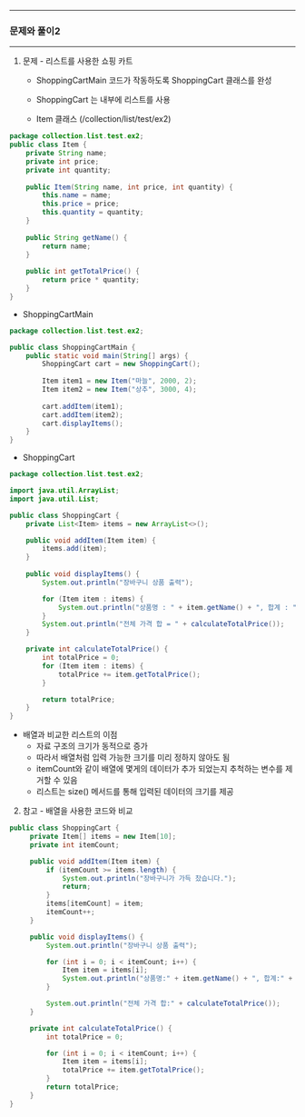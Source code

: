 -----
### 문제와 풀이2
-----
1. 문제 - 리스트를 사용한 쇼핑 카트
   - ShoppingCartMain 코드가 작동하도록 ShoppingCart 클래스를 완성
   - ShoppingCart 는 내부에 리스트를 사용

   - Item 클래스 (/collection/list/test/ex2)
```java
package collection.list.test.ex2;
public class Item {
    private String name;
    private int price;
    private int quantity;
    
    public Item(String name, int price, int quantity) {
        this.name = name;
        this.price = price;
        this.quantity = quantity;
    }
    
    public String getName() {
        return name;
    }
    
    public int getTotalPrice() {
        return price * quantity;
    }
}
```
   - ShoppingCartMain
```java
package collection.list.test.ex2;

public class ShoppingCartMain {
    public static void main(String[] args) {
        ShoppingCart cart = new ShoppingCart();
        
        Item item1 = new Item("마늘", 2000, 2);
        Item item2 = new Item("상추", 3000, 4);
        
        cart.addItem(item1);
        cart.addItem(item2);
        cart.displayItems();
    }
}
```
   - ShoppingCart
```java
package collection.list.test.ex2;

import java.util.ArrayList;
import java.util.List;

public class ShoppingCart {
    private List<Item> items = new ArrayList<>();

    public void addItem(Item item) {
        items.add(item);
    }
    
    public void displayItems() {
        System.out.println("장바구니 상품 출력");

        for (Item item : items) {
            System.out.println("상품명 : " + item.getName() + ", 합계 : " + item.getTotalPrice());
        }
        System.out.println("전체 가격 합 = " + calculateTotalPrice());
    }

    private int calculateTotalPrice() {
        int totalPrice = 0;
        for (Item item : items) {
            totalPrice += item.getTotalPrice();
        }

        return totalPrice;
    }
}
```

   - 배열과 비교한 리스트의 이점
     + 자료 구조의 크기가 동적으로 증가
     + 따라서 배열처럼 입력 가능한 크기를 미리 정하지 않아도 됨
     + itemCount와 같이 배열에 몇게의 데이터가 추가 되었는지 추척하는 변수를 제거할 수 있음
     + 리스트는 size() 메서드를 통해 입력된 데이터의 크기를 제공

2. 참고 - 배열을 사용한 코드와 비교
```java
public class ShoppingCart {
     private Item[] items = new Item[10];
     private int itemCount;

     public void addItem(Item item) {
         if (itemCount >= items.length) {
             System.out.println("장바구니가 가득 찼습니다.");
             return;
         }
         items[itemCount] = item;
         itemCount++;
     }

     public void displayItems() {
         System.out.println("장바구니 상품 출력");

         for (int i = 0; i < itemCount; i++) {
             Item item = items[i];
             System.out.println("상품명:" + item.getName() + ", 합계:" + item.getTotalPrice());
         }

         System.out.println("전체 가격 합:" + calculateTotalPrice());
     }

     private int calculateTotalPrice() {
         int totalPrice = 0;

         for (int i = 0; i < itemCount; i++) {
             Item item = items[i];
             totalPrice += item.getTotalPrice();
         }
         return totalPrice;
     }
}
```
